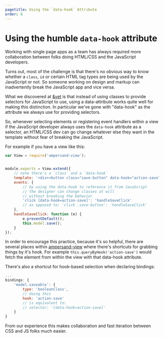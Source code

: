 ```yaml
---
pagetitle: Using the `data-hook` Attribute
order: 8
---
```



# Using the humble `data-hook` attribute

<div data-hook="role-note" class='alert alert-info' style='display: none'>
    <p><strong>Note: </strong>We used to use the role attribute for this, but it's not a suitable use for `role` as it has a number of accessibility considerations. To understand the background for the change you can <a href="https://github.com/ampersandjs/ampersand/issues/21">read the discussion at github</a>.</p>
</div>

Working with single page apps as a team has always required more collaboration between folks doing HTML/CSS and the JavaScript developers.

Turns out, most of the challenge is that there's no obvious way to know whether a `class`, `id` or certain HTML tag types are being used by the JavaScript or not. So someone working on design and markup can inadvertently break the JavaScript app and vice versa.

What we discovered at [&yet](http://andyet.com) is that instead of using classes to provide selectors for JavaScript to use, using a data-attribute works quite well for making this distinction. In particular we've gone with "data-hook" as the attribute we always use for providing selectors.

So, whenever selecting elements or registering event handlers within a view if the JavaScript developer always uses the `data-hook` attribute as a selector, an HTML/CSS dev can go change whatever else they want in the template without fear of breaking the JavaScript.

For example if you have a view like this:

```js
var View = require('ampersand-view');


module.exports = View.extend({
    // note there's a `class` and a `data-hook`
    template: '<div><button class="save-button" data-hook="action-save">save result</button></div>',
    events: {
        // by using the data-hook to reference it from JavaScript
        // the designer can change classes at will
        // without breaking the behavior
        'click [data-hook=action-save]': 'handleSaveClick'
        // as opposed to: 'click .save-button': 'handleSaveClick'
    },
    handleSaveClick: function (e) {
        e.preventDefault();
        this.model.save();
    }
});
```

In order to encourage this practice, because it's so helpful, there are several places within [ampersand-view](/docs/#ampersand-view) where there's shortcuts for grabbing things by it's hook. For example `this.queryByHook('action-save')` would fetch the element from within the view with that data-hook attribute.

There's also a shortcut for hook-based selection when declaring bindings:

```js
...
bindings: {
    'model.saveable': {
        type: 'booleanClass',
        // doing this
        hook: 'action-save'
        // is equivalent to:
        // selector: '[data-hook=action-save]'
    }
}
```

From our experience this makes collaboration and fast iteration between CSS and JS folks much easier.

<script>
    //Show the note if redirected
    try {
        if (window.location.search.match(/role-redirect/)) {
            document.querySelector('[data-hook="role-note"]').style.display = 'block';
        }

    } catch (e) { }
</script>
